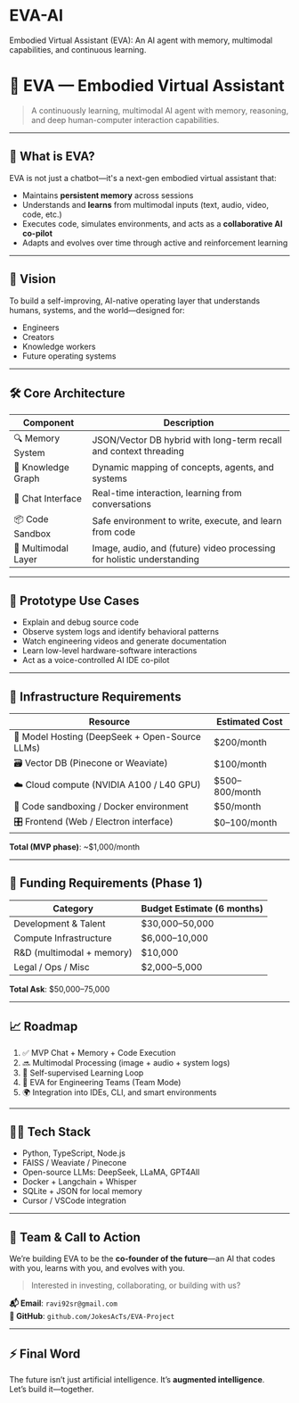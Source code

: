 # EVA-AI
Embodied Virtual Assistant (EVA): An AI agent with memory, multimodal capabilities, and continuous learning.

# 🤖 EVA — Embodied Virtual Assistant

> A continuously learning, multimodal AI agent with memory, reasoning, and deep human-computer interaction capabilities.

---

## 🧠 What is EVA?

EVA is not just a chatbot—it's a next-gen embodied virtual assistant that:
- Maintains **persistent memory** across sessions  
- Understands and **learns** from multimodal inputs (text, audio, video, code, etc.)  
- Executes code, simulates environments, and acts as a **collaborative AI co-pilot**  
- Adapts and evolves over time through active and reinforcement learning

---

## 🚀 Vision

To build a self-improving, AI-native operating layer that understands humans, systems, and the world—designed for:
- Engineers
- Creators
- Knowledge workers
- Future operating systems

---

## 🛠️ Core Architecture

| Component           | Description                                                                 |
|--------------------|-----------------------------------------------------------------------------|
| 🔍 Memory System    | JSON/Vector DB hybrid with long-term recall and context threading          |
| 🧠 Knowledge Graph  | Dynamic mapping of concepts, agents, and systems                            |
| 💬 Chat Interface   | Real-time interaction, learning from conversations                          |
| 📦 Code Sandbox     | Safe environment to write, execute, and learn from code                     |
| 🧩 Multimodal Layer | Image, audio, and (future) video processing for holistic understanding      |

---

## 🧪 Prototype Use Cases

- Explain and debug source code  
- Observe system logs and identify behavioral patterns  
- Watch engineering videos and generate documentation  
- Learn low-level hardware-software interactions  
- Act as a voice-controlled AI IDE co-pilot  

---

## 🧱 Infrastructure Requirements

| Resource                 | Estimated Cost |
|--------------------------|----------------|
| 🧠 Model Hosting (DeepSeek + Open-Source LLMs) | $200/month |
| 🗃️ Vector DB (Pinecone or Weaviate)            | $100/month |
| ☁️ Cloud compute (NVIDIA A100 / L40 GPU)       | $500–800/month |
| 🧪 Code sandboxing / Docker environment        | $50/month |
| 🎛️ Frontend (Web / Electron interface)        | $0–100/month |

**Total (MVP phase)**: ~$1,000/month

---

## 💸 Funding Requirements (Phase 1)

| Category              | Budget Estimate (6 months) |
|-----------------------|----------------------------|
| Development & Talent  | $30,000–50,000             |
| Compute Infrastructure| $6,000–10,000              |
| R&D (multimodal + memory) | $10,000               |
| Legal / Ops / Misc    | $2,000–5,000               |

**Total Ask**: $50,000–75,000

---

## 📈 Roadmap

1. ✅ MVP Chat + Memory + Code Execution  
2. 🔜 Multimodal Processing (image + audio + system logs)  
3. 🔁 Self-supervised Learning Loop  
4. 🧬 EVA for Engineering Teams (Team Mode)  
5. 🌍 Integration into IDEs, CLI, and smart environments

---

## 🧑‍💻 Tech Stack

- Python, TypeScript, Node.js
- FAISS / Weaviate / Pinecone
- Open-source LLMs: DeepSeek, LLaMA, GPT4All
- Docker + Langchain + Whisper
- SQLite + JSON for local memory
- Cursor / VSCode integration

---

## 👥 Team & Call to Action

We’re building EVA to be the **co-founder of the future**—an AI that codes with you, learns with you, and evolves with you.

> Interested in investing, collaborating, or building with us?

**📬 Email**: `ravi92sr@gmail.com`  
**🔗 GitHub**: `github.com/JokesAcTs/EVA-Project`

---

## ⚡ Final Word

The future isn’t just artificial intelligence. It’s **augmented intelligence**.  
Let’s build it—together.


